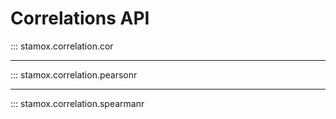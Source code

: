 # Correlations API

::: stamox.correlation.cor

---

::: stamox.correlation.pearsonr

---

::: stamox.correlation.spearmanr